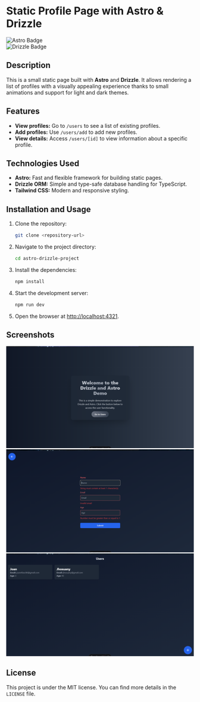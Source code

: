 # Static Profile Page with Astro & Drizzle

![Astro Badge](https://img.shields.io/badge/Astro-Framework-blueviolet?style=flat-square&logo=astro)  
![Drizzle Badge](https://img.shields.io/badge/Drizzle-ORM-blue?style=flat-square&logo=javascript)

## Description

This is a small static page built with **Astro** and **Drizzle**. It allows rendering a list of profiles with a visually appealing experience thanks to small animations and support for light and dark themes.

## Features

-   **View profiles:** Go to `/users` to see a list of existing profiles.
-   **Add profiles:** Use `/users/add` to add new profiles.
-   **View details:** Access `/users/[id]` to view information about a specific profile.

## Technologies Used

-   **Astro:** Fast and flexible framework for building static pages.
-   **Drizzle ORM:** Simple and type-safe database handling for TypeScript.
-   **Tailwind CSS:** Modern and responsive styling.

## Installation and Usage

1. Clone the repository:

    ```bash
    git clone <repository-url>
    ```

2. Navigate to the project directory:

    ```bash
    cd astro-drizzle-project
    ```

3. Install the dependencies:

    ```bash
    npm install
    ```

4. Start the development server:

    ```bash
    npm run dev
    ```

5. Open the browser at [http://localhost:4321](http://localhost:4321).

## Screenshots

<img src="./public/home.png"  width="550"/>
<img src="./public/form-error.png" width="550"/>
<img src="./public/list-users.png" width="550"/>

## License

This project is under the MIT license. You can find more details in the `LICENSE` file.
